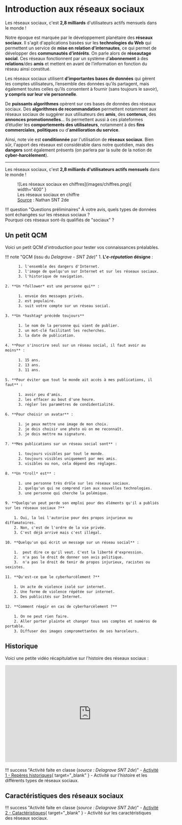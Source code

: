 # Introduction aux réseaux sociaux

Les réseaux sociaux, c'est **2,8 milliards** d'utilisateurs actifs mensuels dans le monde !

Notre époque est marquée par le développement planétaire des **réseaux sociaux**. Il s'agit d'applications basées sur les **technologies du Web** qui permettent un service de **mise en relation d’internautes**, ce qui permet de développer des **communautés d’intérêts**. On parle alors de **réseautage social**. Ces réseaux fonctionnent par un système d’**abonnement** à des **relations**/des **amis** et mettent en avant de l’information en fonction du réseau ainsi constitué.

Les réseaux sociaux utilisent **d’importantes bases de données** qui gèrent les comptes utilisateurs, l’ensemble des données qu’ils partagent, mais également toutes celles qu’ils consentent à fournir (sans toujours le savoir), **y compris sur leur vie personnelle**.

De **puissants algorithmes** opèrent sur ces bases de données des réseaux sociaux. Des **algorithmes de recommandation** permettent notamment aux réseaux sociaux de suggérer aux utilisateurs des **amis**, des **contenus**, des **annonces promotionnelles**... Ils permettent aussi à ces plateformes d’étudier les **comportements des utilisateurs**, notamment à des **fins commerciales**, **politiques** ou d’**amélioration du service**.

Ainsi, note vie est **conditionnée** par l'utilisation de **réseaux sociaux**. Bien sûr, l'apport des réseaux est considérable dans notre quotidien, mais des **dangers** sont également présents (on parlera par la suite de la notion de **cyber-harcèlement**).

---

Les réseaux sociaux, c'est **2,8 milliards d'utilisateurs actifs mensuels** dans le monde !

<figure markdown>
  ![Les réseaux sociaux en chiffres](images/chiffres.png){ width="400" }
  <figcaption>Les réseaux sociaux en chiffre<br/><u>Source</u> : Nathan SNT 2de</figcaption>
</figure>

!!! question "Questions préliminaires"
    À votre avis, quels types de données sont échangées sur les réseaus sociaux ?  
    Pourquoi ces réseaux sont-ils qualifiés de "sociaux" ?

## Un petit QCM

Voici un petit QCM d'introduction pour tester vos connaissances préalables.

!!! note "QCM (issu du *Delagrave - SNT 2de*)"
    1. **L'*e-réputation* désigne** :

          1. l'ensemble des dangers d'Internet.
          2. l'image de quelqu'un sur Internet et sur les réseaux sociaux.
          3. l'historique de navigation.

    2. **Un *follower* est une personne qui** :
   
          1. envoie des messages privés.
          2. est populaire.
          3. suit votre compte sur un réseau social.

    3. **Un *hashtag* précède toujours**

          1. le nom de la personne qui vient de publier.
          2. un mot-clé facilitant les recherches.
          3. la date de publication.

    4. **Pour s'inscrire seul sur un réseau social, il faut avoir au moins** :

          1. 15 ans.
          2. 13 ans.
          3. 11 ans.

    5. **Pour éviter que tout le monde ait accès à mes publications, il faut** :

          1. avoir peu d'amis.
          2. les effacer au bout d'une heure.
          3. régler les paramètres de condidentialité.

    6. **Pour choisir un avatar** :

          1. je peux mettre une image de mon choix.
          2. je dois choisir une photo où on me reconnaît.
          3. je dois mettre ma signature.

    7. **Mes publications sur un réseau social sont** :
   
          1. toujours visibles par tout le monde.
          2. toujours visibles uniquement par mes amis.
          3. visibles ou non, cela dépend des réglages.

    8. **Un *troll* est** :

          1. une personne très drôle sur les réseaux sociaux.
          2. quelqu'un qui ne comprend rien aux nouvelles technologies.
          3. une personne qui cherche la polémique.

    9. **Quelqu'un peut perde son emploi pour des éléments qu'il a publiés sur les réseaux sociaux ?**

        1. Oui, la loi l'autorise pour des propos injurieux ou diffamatoires.
        2. Non, c'est de l'ordre de la vie privée.
        3. C'est déjà arrivé mais c'est illégal.

    10. **Quelqu'un qui écrit un message sur un réseau social** :

        1.  peut dire ce qu'il veut. C'est la liberté d'expression.
        2.  n'a pas le droit de donner son avis politique.
        3.  n'a pas le droit de tenir de propos injurieux, racistes ou sexistes.

    11. **Qu'est-ce que le cyberharcèlement ?**

        1. Un acte de violence isolé sur internet.
        2. Une forme de violence répétée sur internet.
        3. Des publicités sur Internet.

    12. **Comment réagir en cas de cyberharcèlement ?**

        1. On ne peut rien faire.
        2. Aller porter plainte et changer tous ses comptes et numéros de portable.
        3. Diffuser des images compromettantes de ses harceleurs.

## Historique

Voici une petite vidéo récapitulative sur l'histoire des réseaux sociaux :

<iframe width="560" height="315" src="https://www.youtube.com/embed/aA_NZdasOg4?si=FXC4fCQhN0fpcOJY" title="YouTube video player" frameborder="0" allow="accelerometer; autoplay; clipboard-write; encrypted-media; gyroscope; picture-in-picture; web-share" allowfullscreen></iframe>

!!! success "Activité faite en classe (*source : Delagrave SNT 2de*)"
    - [Activité 1 - Repères historiques](pdf/activite1_historique.pdf){ target="_blank" } - Activité sur l'histoire et les différents types de réseaux sociaux.

## Caractéristiques des réseaux sociaux

!!! success "Activité faite en classe (*source : Delagrave SNT 2de*)"
    - [Activité 2 - Catactéristiques](pdf/activite2_caracteristiques.pdf){ target="_blank" } - Activité sur les caractéristiques des réseaux sociaux.